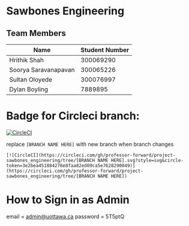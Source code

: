 # Sawbones Engineering

## Team Members

| Name | Student Number |
| --- | --- |
| Hrithik Shah | 300069290 |
| Soorya Saravanapavan | 300065226 |
| Sultan Oloyede | 300076997 |
| Dylan Boyling | 7889895 |

# Badge for Circleci branch:
[![CircleCI](https://circleci.com/gh/professor-forward/project-sawbones_engineering/tree/circleci.svg?style=svg&circle-token=3e2bea451884276e8faa82ed09ca5e7628290049)](https://circleci.com/gh/professor-forward/project-sawbones_engineering/tree/circleci)

replace ```[BRANCH NAME HERE]``` with new branch when branch changes
```
[![CircleCI](https://circleci.com/gh/professor-forward/project-sawbones_engineering/tree/[BRANCH NAME HERE].svg?style=svg&circle-token=3e2bea451884276e8faa82ed09ca5e7628290049)](https://circleci.com/gh/professor-forward/project-sawbones_engineering/tree/[BRANCH NAME HERE])
```
# How to Sign in as Admin

email = admin@uottawa.ca
password = 5T5ptQ
